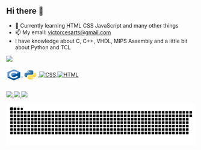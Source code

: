 ## Hi there 👋
- 🧠 Currently learning HTML CSS JavaScript and many other things
- 📫 My email: victorcesarts@gmail.com
- I have knowledge about C, C++, VHDL, MIPS Assembly and a little bit about Python and TCL

 <div>
  <a href="https://github.com/victorcesarts">
  <img height="180em" src="https://github-readme-stats.vercel.app/api?username=victorcesarts&show_icons=true&theme=dark&include_all_commits=true&count_private=true"/>
</div>
<div style="display: inline_block"><br>
  <img align="center" alt="C" height="30" width="40" src="https://raw.githubusercontent.com/devicons/devicon/master/icons/c/c-original.svg">
 <img align="center" alt="Python" height="30" width="40" src="https://raw.githubusercontent.com/devicons/devicon/master/icons/python/python-original.svg">
 <img align="center" alt="CSS" height="30" width= "40" src="https://raw.githubusercontent.com/devicons/devicon/icons/css3/css3-original.svg">
 <img align="center" alt="HTML" height="30" width= "40" src="https://raw.githubusercontent.com/devicons/devicon/icons/html5/html5-original.svg">

</div>
  
  ##
  
  <div> 
   <a href="https://instagram.com/victor_csaar" target="_blank"><img src="https://img.shields.io/badge/-Instagram-%23E4405F?style=for-the-  badge&logo=instagram&logoColor=white" target="_blank">
   </a>
  <a href = "mailto:victorcesarts@gmail.com"><img src="https://img.shields.io/badge/-Gmail-%23333?style=for-the-badge&logo=gmail&logoColor=white" target="_blank">
   </a>
  <a href="https://www.linkedin.com/in/victor-cesar-teixeira-santos/" target="_blank"><img src="https://img.shields.io/badge/-LinkedIn-%230077B5?style=for-the-badge&logo=linkedin&logoColor=white" target="_blank">
   </a> 
 
  ![Snake animation](https://github.com/victorcesarts/victorcesarts/blob/output/github-contribution-grid-snake.svg)
 
</div>
